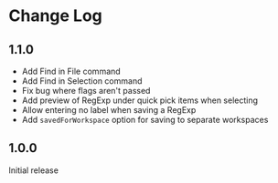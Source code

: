 # Change Log

## 1.1.0

- Add Find in File command
- Add Find in Selection command
- Fix bug where flags aren't passed
- Add preview of RegExp under quick pick items when selecting
- Allow entering no label when saving a RegExp
- Add `savedForWorkspace` option for saving to separate workspaces

## 1.0.0

Initial release

